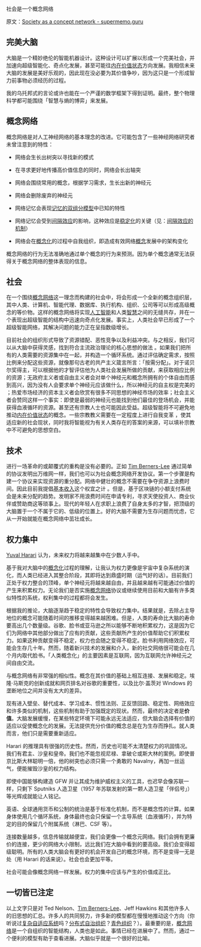 社会是一个概念网络

原文：[Society as a concept network - supermemo.guru](https://supermemo.guru/wiki/Society_as_a_concept_network)

## 完美大脑

大脑是一个精妙绝伦的智能机器设计。这种设计可以扩展以形成一个完美社会，并加速向超级智能化、奇点化发展，甚至可能往[内在价值状态](https://supermemo.guru/wiki/Intrinsically_valuable_state)方向发展。我相信未来大脑的发展是美好乐观的，因此现在没必要为其价值争吵，因为这只是一个形成智力前事物必须经历的过程。

我的乌托邦式的言论或许也能在一个严谨的数学框架下得到证明。最终，整个物理科学都可能围绕「智慧与熵的博弈」来发展。

## 概念网络

概念网络是对人工神经网络的基本理念的改进。它可能包含了一些神经网络研究者未曾注意到的特性：

- 网络会生长出树突以寻找新的模式

- 在寻求更好地传播高价值信息的同时，网络会长出轴突

- 网络会围绕常用的概念，根据学习需求，生长出新的神经元

- 网络会删除废弃的神经元

- 网络记忆会表现[记忆的双组分模型](https://supermemo.guru/wiki/Two_component_model_of_memory)中已知的特性

- 网络记忆会受到[间隔效应](https://supermemo.guru/wiki/Spacing_effect)的影响，这种效应是[稳定化](https://supermemo.guru/wiki/Stabilization)的关键（见：[间隔效应的机制](https://supermemo.guru/wiki/Mechanism_of_the_spacing_effect)）

- 网络会在[概念化](https://supermemo.guru/wiki/Conceptualization)的过程中自我组织，即造成有效网络[概念](https://supermemo.guru/wiki/Concept)发展中的架构变化

概念网络的行为无法准确地通过单个概念的行为来预测。因为单个概念通常无法获得关于概念网络的整体表现的信息。

## 社会

在一个围绕[概念网络](https://supermemo.guru/wiki/Concept_network)这一理念而构建的社会中，将会形成一个全新的概念组织层，其中人类、计算机、智能代理、数据库、执行机构、组织、公司等可以形成高级概念的等价物。这样的概念网络将实现[人工智能](https://supermemo.guru/wiki/Artificial_intelligence)和人类[智慧](https://supermemo.guru/wiki/Intelligence)之间的无缝共存，并在一个表现出超级智能的结构中迅速向奇点化发展。事实上，人类社会早已形成了一个超级智能网络，其解决问题的能力正在呈指数级增长。

目前社会的组织形式导致了资源错配、恶性竞争以及利益冲突。与之相反，我们可以从大脑中获得灵感，找到符合主流政治理论的核心思想的做法 。如果我们把所有的人类需要的资源集中在一起，并构造一个循环系统。通过评估确定需求，按照比例来分配这些资源，就像那句古老的共产主义箴言所言：「按需分配」。对于诺贝尔奖得主，可以根据他的才智评估他为人类社会发展所做的贡献，来获取相应比例的资源；无政府主义者或自由主义者会对单个神经元和概念所拥有的个体自由而感到高兴，因为没有人会要求单个神经元应该做什么，所以神经元的自主权是完美的 ；热爱市场经济的资本主义者会欣赏有很多不同思想的神经市场的效率；社会主义者会赞同这样一个事实：即使是最弱的神经元也能找到他们最佳的登场机会，并能获得血液循环的资源。甚至还有宗教人士也可能因此受益。超级智能将不可避免地推动[内在价值状态](https://supermemo.guru/wiki/Intrinsically_valuable_state)的概念。一些宗教教义需要在一定程度上进行自我变革 ，使其适应新的社会现状，同时我将智能视为有关人类存在的答案的来源，可以填补宗教中不可避免的思想空白。

## 技术

进行一场革命的或颠覆式的重构是没有必要的。正如 [Tim Berners-Lee](https://supermemo.guru/wiki/Tim_Berners-Lee) 通过简单的协议发明出万维网一样，我们也可以为社会概念网络开发协议。第一个步骤是构建一个协议来实现资源的重分配。网络中健壮的概念不需要在争夺资源上浪费时间。因此目前我提倡[基本收入](https://supermemo.guru/wiki/Basic_income)这个权宜之计 。但是，基于区块链的小额支付系统会是未来分配的趋势。发明家不用浪费时间在申请专利，寻求天使投资人、商业伙伴或赞助商这等琐事上。现代的年轻人在求职上浪费了自身太多的才智，把顶级的大脑置于一个不属于它的、低级的位置上。好的大脑不需要为生存问题而忧虑，它从一开始就能在概念网络中茁壮成长。

## 权力集中

[Yuval Harari](https://supermemo.guru/wiki/Yuval_Harari) 认为，未来权力将越来越集中在少数人手中。

基于我对大脑中的[概念化](https://supermemo.guru/wiki/Conceptualization)过程的理解，让我认为权力更像是宇宙中复杂系统的演化，而人类已经进入其整合阶段，其即将达到鼎盛时期（运气好的话）。目前我们正处于权力整合的顶峰，单个神经元将越来越自由，并且越来越有可能通过价值的产生来积累权力。无论我们是否实施[概念网络](https://supermemo.guru/wiki/Concept_network)协议或继续使用目前和大脑有许多类似特性的系统，权利集中的过程都将会发生。

根据我的推论，大脑逐渐趋于稳定的特性会导致权力集中。结果就是，去除占主导地位的概念可能随着时间的推移变得越来越困难。但是，人类的寿命比大脑的寿命要高出几个数量级。谷歌、脸书或亚马逊之所以能够不断地积累权力，这是因为它们为网络中其他部分做出了应有的贡献，这些贡献所产生的价值帮助它们积累权力。如果这种贡献变得不稳定，权力也会随之变得不稳定。脸书利用网络效应，可能会生存几十年。然而，随着新兴技术的发展和介入，新的社交网络很可能会在几个月内取代脸书。「人类概念化」的主要因素是互联网，因为互联网允许神经元之间自由交流。

与概念网络有非常强的相似性。概念在其价值的基础上相互连接、发展和稳定。埃隆·马斯克的创新成就和网页排名对谷歌的重要性，以及比尔·盖茨对 Windows 的垄断地位之间并没有太大的差异。

现有进入壁垒、替代成本、学习成本、惯性法则、正反馈回路、稳定性、网络效应和许多类似的机制，这些机制有助于加强既定的现状。然而，最终的决定者是**价值**。大脑发展缓慢，在某些特定环境下可能永远无法适应，但大脑会选择有价值的适应以促使概念化的发展。无法提供充分价值的概念总是在为生存而挣扎。就人类而言，他们只是需要重新适应。

Harari 的推理具有很强的历史性。然而，历史也可能不太清楚权力的巩固情况。我们有君主、沙皇和皇帝。我们也不能忽视尼禄、拿破仑或斯大林的案例。即使普京比斯大林聪明一倍，他的树突也必须只需一个勇敢的 Navalny，再加一丝运气，便能摧毁沙皇的权力结构。

即使中国能够构建造 GFW 并让其成为维护威权主义的工具，也迟早会像苏联一样，只剩下 Sputniks 人造卫星（1957 年苏联发射的第一颗人造卫星「伴侣号」）等光辉成就能让人铭记。

英语、全球通用货币和公制的统治是基于标准化机制，而不是概念性的计算。如果身体使用几个循环系统，身体最终也会只保留一个主导系统（血液循环），并为特定的目的保留几个附属系统（淋巴、CSF 等）。

连接数量越多，信息传输就越便宜，我们会更像一个概念元网络。我们会拥有更廉价的连接，更少的网络大小限制，远比我们在大脑中看到的要高级。我们会变得超级聪明。所有的人类大脑会有更好的机会开发自己的概念环境，而不是变得一无是处（用 Harari 的话来说）。社会也会更加平等。

社会可能会像概念网络一样发展。权力的集中应该与产生的价值成正比。

## 一切皆已注定

以上文字只是对 Ted Nelson、[Tim Berners-Lee](https://supermemo.guru/wiki/Tim_Berners-Lee)、Jeff Hawkins 和其他许多人的旧思想的汇总。许多人的共同努力，许多新的模型都在慢慢地推动这个方向（你听说过[复杂自适应系统](https://en.wikipedia.org/wiki/Complex_adaptive_system)吗？[分布式自治组织](https://en.wikipedia.org/wiki/Decentralized_autonomous_organization)？[青色组织](https://en.wikipedia.org/wiki/Teal_organisation)？）。最重要的是，[概念网络](https://supermemo.guru/wiki/Concept_network)是一个自组织的智能结构，人类也是如此。事情已经在进展中了。然而，通过一个便利的模型有助于查看进展。大脑似乎就是一个很好的比喻。